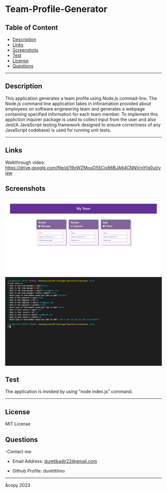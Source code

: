 # Team-Profile-Generator
## Table of Content
- [Description](#description)
- [Links](#links)
- [Screenshots](#screenshots)
- [Test](#test)
- [License](#license)
- [Questions](#questions)
-------------------------------------
## Description
This application generates a team profile using Node.js commad-line. The Node.js command line application takes in inforamation provided about employees on software engineering team and generates a webpage containing specified information for each team member. 
To implement this appliction inquirer package is used to collect input from the user and also Jest(A JavaScript testing framework designed to ensure correctness of any JavaScript codebase) is used for running unit tests. 

--------------------------------------

## Links
   Walkthrough video: https://drive.google.com/file/d/19oWZMouO55Cix86BJA64CNNVrnYlg0ut/view

## Screenshots
![Generated team profile displayin each team member's specified information on a card](assets/images/Screenshot_20230125_125135.png)

![Responses to all of the prompts displayed in the command line](assets/images/Screenshot_20230125_104857.png)
## Test 

The application is invoked by using "node index.js" command.
   
---------------------------------------
## License 
MIT License

## Questions

-Contact me:

  - Email Address: duretikadir22@gmail.com
 
  - Github Profile: duretitilmo

------------------------------------------
&copy 2023